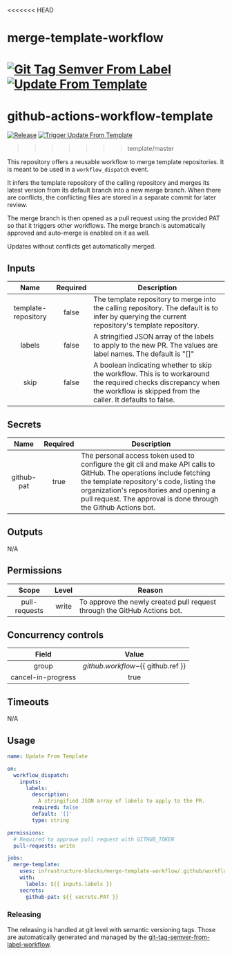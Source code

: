 <<<<<<< HEAD
# merge-template-workflow
[![Git Tag Semver From Label](https://github.com/infrastructure-blocks/merge-template-workflow/actions/workflows/git-tag-semver-from-label.yml/badge.svg)](https://github.com/infrastructure-blocks/merge-template-workflow/actions/workflows/git-tag-semver-from-label.yml)
[![Update From Template](https://github.com/infrastructure-blocks/merge-template-workflow/actions/workflows/update-from-template.yml/badge.svg)](https://github.com/infrastructure-blocks/merge-template-workflow/actions/workflows/update-from-template.yml)
=======
# github-actions-workflow-template
[![Release](https://github.com/infrastructure-blocks/github-actions-workflow-template/actions/workflows/release.yml/badge.svg)](https://github.com/infrastructure-blocks/github-actions-workflow-template/actions/workflows/release.yml)
[![Trigger Update From Template](https://github.com/infrastructure-blocks/github-actions-workflow-template/actions/workflows/trigger-update-from-template.yml/badge.svg)](https://github.com/infrastructure-blocks/github-actions-workflow-template/actions/workflows/trigger-update-from-template.yml)
>>>>>>> template/master

This repository offers a reusable workflow to merge template repositories. It is meant to be used in a `workflow_dispatch`
event.

It infers the template repository of the calling repository and merges its latest version from its default
branch into a new merge branch. When there are conflicts, the conflicting files are stored in a separate commit
for later review.

The merge branch is then opened as a pull request using the provided PAT so that it triggers other workflows.
The merge branch is automatically approved and auto-merge is enabled on it as well.

Updates without conflicts get automatically merged.

## Inputs

|        Name         | Required | Description                                                                                                                                                                  |
|:-------------------:|:--------:|------------------------------------------------------------------------------------------------------------------------------------------------------------------------------|
| template-repository |  false   | The template repository to merge into the calling repository. The default is to infer by querying the current repository's template repository.                              |
|       labels        |  false   | A stringified JSON array of the labels to apply to the new PR. The values are label names. The default is "[]"                                                               | 
|        skip         |  false   | A boolean indicating whether to skip the workflow. This is to workaround the required checks discrepancy when the workflow is skipped from the caller. It defaults to false. |

## Secrets

|    Name    | Required | Description                                                                                                                                                                                                                                                                    |
|:----------:|:--------:|--------------------------------------------------------------------------------------------------------------------------------------------------------------------------------------------------------------------------------------------------------------------------------|
| github-pat |   true   | The personal access token used to configure the git cli and make API calls to GitHub. The operations include fetching the template repository's code, listing the organization's repositories and opening a pull request. The approval is done through the Github Actions bot. |

## Outputs

N/A

## Permissions

|     Scope     | Level | Reason                                                                    |
|:-------------:|:-----:|---------------------------------------------------------------------------|
| pull-requests | write | To approve the newly created pull request through the GitHub Actions bot. |

## Concurrency controls

|       Field        |                  Value                   |
|:------------------:|:----------------------------------------:|
|       group        | ${{ github.workflow }}-${{ github.ref }} |
| cancel-in-progress |                   true                   |

## Timeouts

N/A

## Usage

```yaml
name: Update From Template

on:
  workflow_dispatch:
    inputs:
      labels:
        description:
          A stringified JSON array of labels to apply to the PR.
        required: false
        default: '[]'
        type: string

permissions:
  # Required to approve pull request with GITHUB_TOKEN
  pull-requests: write

jobs:
  merge-template:
    uses: infrastructure-blocks/merge-template-workflow/.github/workflows/workflow.yml@v1
    with:
      labels: ${{ inputs.labels }}
    secrets:
      github-pat: ${{ secrets.PAT }}
```

### Releasing

The releasing is handled at git level with semantic versioning tags. Those are automatically generated and managed
by the [git-tag-semver-from-label-workflow](https://github.com/infrastructure-blocks/git-tag-semver-from-label-workflow).

